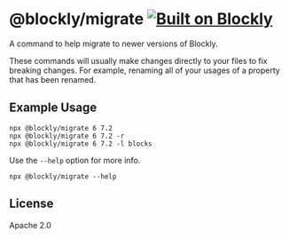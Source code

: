 # @blockly/migrate [![Built on Blockly](https://tinyurl.com/built-on-blockly)](https://github.com/google/blockly)

A command to help migrate to newer versions of Blockly.

These commands will usually make changes directly to your files to fix breaking
changes. For example, renaming all of your usages of a property that has been
renamed.

## Example Usage
```
npx @blockly/migrate 6 7.2
npx @blockly/migrate 6 7.2 -r
npx @blockly/migrate 6 7.2 -l blocks
```

Use the `--help` option for more info.
```
npx @blockly/migrate --help
```

## License

Apache 2.0
